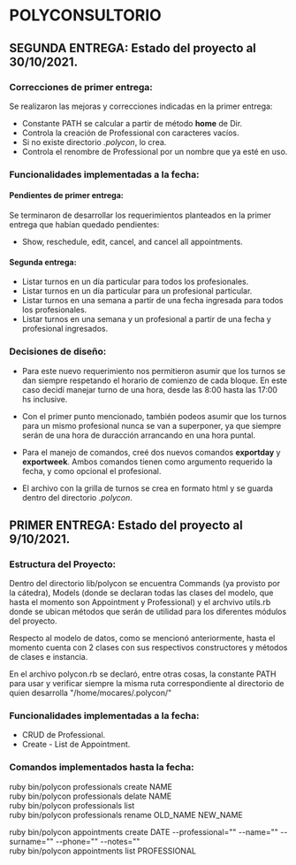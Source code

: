 # POLYCONSULTORIO
## SEGUNDA ENTREGA: Estado del proyecto al 30/10/2021.
### Correcciones de primer entrega:
Se realizaron las mejoras y correcciones indicadas en la primer entrega:

* Constante PATH se calcular a partir de método **home** de Dir.
* Controla la creación de Professional con caracteres vacíos.
* Si no existe directorio *.polycon*, lo crea.
* Controla el renombre de Professional por un nombre que ya esté en uso.

### Funcionalidades implementadas a la fecha:
#### Pendientes de primer entrega:
Se terminaron de desarrollar los requerimientos planteados en la primer entrega que habían quedado pendientes:
* Show, reschedule, edit, cancel, and cancel all appointments.
#### Segunda entrega:
* Listar turnos en un día particular para todos los profesionales.
* Listar turnos en un día particular para un profesional particular.
* Listar turnos en una semana a partir de una fecha ingresada para todos los profesionales.
* Listar turnos en una semana y un profesional a partir de una fecha y profesional ingresados.

### Decisiones de diseño:
* Para este nuevo requerimiento nos permitieron asumir que los turnos se dan siempre respetando el horario de comienzo de cada bloque. En este caso decidí manejar turno de una hora, desde las 8:00 hasta las 17:00 hs inclusive.

* Con el primer punto mencionado, también podeos asumir que los turnos para un mismo profesional nunca se van a superponer, ya que siempre serán de una hora de duracción arrancando en una hora puntal.

* Para el manejo de comandos, creé dos nuevos comandos **exportday** y **exportweek**. Ambos comandos tienen como argumento requerido la fecha, y como opcional el profesional.

* El archivo con la grilla de turnos se crea en formato html y se guarda dentro del directorio *.polycon*.

## PRIMER ENTREGA: Estado del proyecto al 9/10/2021.

### Estructura del Proyecto:
Dentro del directorio lib/polycon se encuentra Commands (ya provisto por la cátedra), Models (donde se declaran todas las clases del modelo, que hasta el momento son Appointment y Professional) y el archvivo utils.rb donde se ubican métodos que serán de utilidad para los diferentes módulos del proyecto.

Respecto al modelo de datos, como se mencionó anteriormente, hasta el momento cuenta con 2 clases con sus respectivos constructores y métodos de clases e instancia.

En el archivo polycon.rb se declaró, entre otras cosas, la constante PATH para usar y verificar siempre la misma ruta correspondiente al directorio de quien desarrolla "/home/mocares/.polycon/"

### Funcionalidades implementadas a la fecha:

* CRUD de Professional.
* Create - List de Appointment.

### Comandos implementados hasta la fecha:

ruby bin/polycon professionals create NAME  
ruby bin/polycon professionals delate NAME  
ruby bin/polycon professionals list  
ruby bin/polycon professionals rename OLD_NAME NEW_NAME  

ruby bin/polycon appointments create DATE --professional="" --name="" --surname="" --phone="" --notes=""  
ruby bin/polycon appointments list PROFESSIONAL